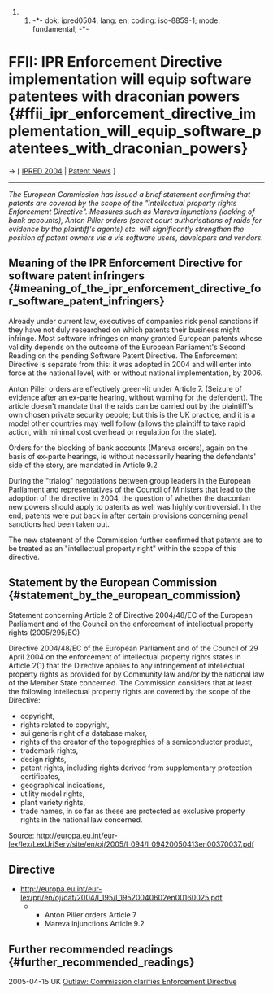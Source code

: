1.  1.  -\*- dok: ipred0504; lang: en; coding: iso-8859-1; mode:
        fundamental; -\*-

# FFII: IPR Enforcement Directive implementation will equip software patentees with draconian powers {#ffii_ipr_enforcement_directive_implementation_will_equip_software_patentees_with_draconian_powers}

-\> \[ [IPRED 2004](http://plone.ffii.org/events/2004/ipred/ "wikilink")
\| [ Patent News](SwpatcninoEn "wikilink") \]

------------------------------------------------------------------------

*The European Commission has issued a brief statement confirming that
patents are covered by the scope of the \"intellectual property rights
Enforcement Directive\". Measures such as Mareva injunctions (locking of
bank accounts), Anton Piller orders (secret court authorisations of
raids for evidence by the plaintiff\'s agents) etc. will significantly
strengthen the position of patent owners vis a vis software users,
developers and vendors.*

## Meaning of the IPR Enforcement Directive for software patent infringers {#meaning_of_the_ipr_enforcement_directive_for_software_patent_infringers}

Already under current law, executives of companies risk penal sanctions
if they have not duly researched on which patents their business might
infringe. Most software infringes on many granted European patents whose
validity depends on the outcome of the European Parliament\'s Second
Reading on the pending Software Patent Directive. The Enforcement
Directive is separate from this: it was adopted in 2004 and will enter
into force at the national level, with or without national
implementation, by 2006.

Anton Piller orders are effectively green-lit under Article 7. (Seizure
of evidence after an ex-parte hearing, without warning for the
defendent). The article doesn\'t mandate that the raids can be carried
out by the plaintiff\'s own chosen private security people; but this is
the UK practice, and it is a model other countries may well follow
(allows the plaintiff to take rapid action, with minimal cost overhead
or regulation for the state).

Orders for the blocking of bank accounts (Mareva orders), again on the
basis of ex-parte hearings, ie without necessarily hearing the
defendants\' side of the story, are mandated in Article 9.2

During the \"trialog\" negotiations between group leaders in the
European Parliament and representatives of the Council of Ministers that
lead to the adoption of the directive in 2004, the question of whether
the draconian new powers should apply to patents as well was highly
controversial. In the end, patents were put back in after certain
provisions concerning penal sanctions had been taken out.

The new statement of the Commission further confirmed that patents are
to be treated as an \"intellectual property right\" within the scope of
this directive.

## Statement by the European Commission {#statement_by_the_european_commission}

Statement concerning Article 2 of Directive 2004/48/EC of the European
Parliament and of the Council on the enforcement of intellectual
property rights (2005/295/EC)

Directive 2004/48/EC of the European Parliament and of the Council of 29
April 2004 on the enforcement of intellectual property rights states in
Article 2(1) that the Directive applies to any infringement of
intellectual property rights as provided for by Community law and/or by
the national law of the Member State concerned. The Commission considers
that at least the following intellectual property rights are covered by
the scope of the Directive:

-   copyright,
-   rights related to copyright,
-   sui generis right of a database maker,
-   rights of the creator of the topographies of a semiconductor
    product,
-   trademark rights,
-   design rights,
-   patent rights, including rights derived from supplementary
    protection certificates,
-   geographical indications,
-   utility model rights,
-   plant variety rights,
-   trade names, in so far as these are protected as exclusive property
    rights in the national law concerned.

Source:
<http://europa.eu.int/eur-lex/lex/LexUriServ/site/en/oj/2005/l_094/l_09420050413en00370037.pdf>

## Directive

-   <http://europa.eu.int/eur-lex/pri/en/oj/dat/2004/l_195/l_19520040602en00160025.pdf>
    -   -   Anton Piller orders Article 7
        -   Mareva injunctions Article 9.2

## Further recommended readings {#further_recommended_readings}

2005-04-15 UK [Outlaw: Commission clarifies Enforcement
Directive](http://www.out-law.com/php/page.php?page_id=commissionclarifies1113564404&area=news "wikilink")
